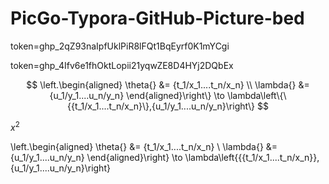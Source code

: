 # PicGo-Typora-GitHub-Picture-bed
token=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

token=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

$$
\left.\begin{aligned}
\theta{} &= {t_1/x_1....t_n/x_n}  \\
\lambda{} &= {u_1/y_1....u_n/y_n}
\end{aligned}\right\} \to \lambda\left\{\{{t_1/x_1....t_n/x_n}\},{u_1/y_1....u_n/y_n}\right\}
$$

$x^{2}$ 

\left.\begin{aligned}
\theta{} &= {t_1/x_1....t_n/x_n}  \\
\lambda{} &= {u_1/y_1....u_n/y_n}
\end{aligned}\right\} \to \lambda\left\{\{{t_1/x_1....t_n/x_n}\},{u_1/y_1....u_n/y_n}\right\}
